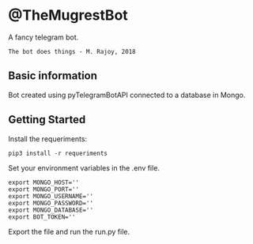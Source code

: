# @TheMugrestBot

A fancy telegram bot.

```The bot does things - M. Rajoy, 2018```

## Basic information

Bot created using pyTelegramBotAPI connected to a database in Mongo.

## Getting Started

Install the requeriments:

```pip3 install -r requeriments```

Set your environment variables in the .env file.

```
export MONGO_HOST=''
export MONGO_PORT=''
export MONGO_USERNAME=''
export MONGO_PASSWORD=''
export MONGO_DATABASE=''
export BOT_TOKEN=''
```

Export the file and run the run.py file.

